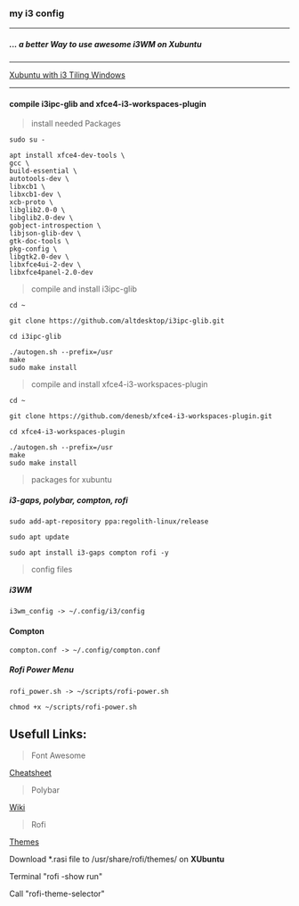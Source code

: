 ### my i3 config
---

##### ... a better Way to use awesome i3WM on Xubuntu
---
[Xubuntu with i3 Tiling Windows](https://feeblenerd.blogspot.com/2015/11/pretty-i3-with-xfce.html)

---

#### compile i3ipc-glib and xfce4-i3-workspaces-plugin

> install needed Packages
```
sudo su -

apt install xfce4-dev-tools \
gcc \
build-essential \
autotools-dev \
libxcb1 \
libxcb1-dev \
xcb-proto \
libglib2.0-0 \
libglib2.0-dev \
gobject-introspection \
libjson-glib-dev \
gtk-doc-tools \
pkg-config \
libgtk2.0-dev \
libxfce4ui-2-dev \
libxfce4panel-2.0-dev
```
> compile and install i3ipc-glib

```
cd ~

git clone https://github.com/altdesktop/i3ipc-glib.git

cd i3ipc-glib

./autogen.sh --prefix=/usr
make
sudo make install
```

> compile and install xfce4-i3-workspaces-plugin

```
cd ~

git clone https://github.com/denesb/xfce4-i3-workspaces-plugin.git

cd xfce4-i3-workspaces-plugin

./autogen.sh --prefix=/usr
make
sudo make install
```

> packages for xubuntu


##### i3-gaps, polybar, compton, rofi

``` apt
sudo add-apt-repository ppa:regolith-linux/release
```

```apt
sudo apt update
```

```apt
sudo apt install i3-gaps compton rofi -y
```


> config files

##### i3WM
```
i3wm_config -> ~/.config/i3/config
```

#### Compton
```
compton.conf -> ~/.config/compton.conf
```

##### Rofi Power Menu
```
rofi_power.sh -> ~/scripts/rofi-power.sh
```

```
chmod +x ~/scripts/rofi-power.sh
```

Usefull Links:
---
> Font Awesome

[Cheatsheet](https://fontawesome.com/cheatsheet)

> Polybar

[Wiki](https://github.com/polybar/polybar/wiki)

> Rofi

[Themes](https://github.com/davatorium/rofi-themes)

Download *.rasi file to /usr/share/rofi/themes/ on **XUbuntu**

Terminal "rofi -show run"

Call "rofi-theme-selector"
